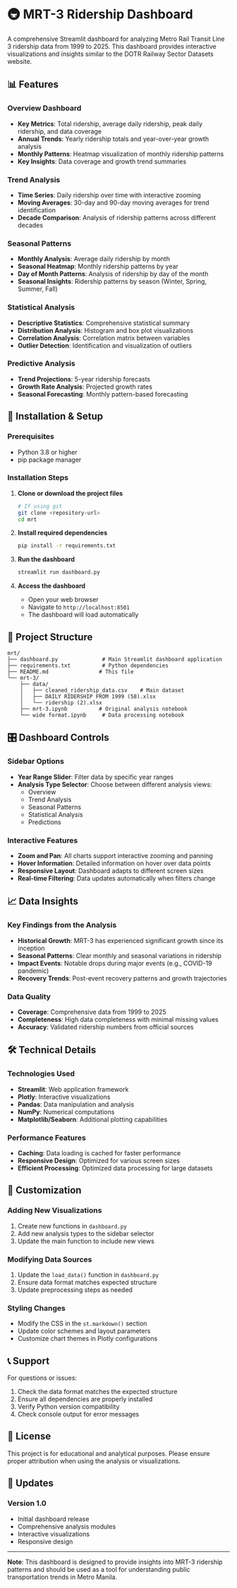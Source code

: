 # 🚇 MRT-3 Ridership Dashboard

A comprehensive Streamlit dashboard for analyzing Metro Rail Transit Line 3 ridership data from 1999 to 2025. This dashboard provides interactive visualizations and insights similar to the DOTR Railway Sector Datasets website.

## 📊 Features

### Overview Dashboard
- **Key Metrics**: Total ridership, average daily ridership, peak daily ridership, and data coverage
- **Annual Trends**: Yearly ridership totals and year-over-year growth analysis
- **Monthly Patterns**: Heatmap visualization of monthly ridership patterns
- **Key Insights**: Data coverage and growth trend summaries

### Trend Analysis
- **Time Series**: Daily ridership over time with interactive zooming
- **Moving Averages**: 30-day and 90-day moving averages for trend identification
- **Decade Comparison**: Analysis of ridership patterns across different decades

### Seasonal Patterns
- **Monthly Analysis**: Average daily ridership by month
- **Seasonal Heatmap**: Monthly ridership patterns by year
- **Day of Month Patterns**: Analysis of ridership by day of the month
- **Seasonal Insights**: Ridership patterns by season (Winter, Spring, Summer, Fall)

### Statistical Analysis
- **Descriptive Statistics**: Comprehensive statistical summary
- **Distribution Analysis**: Histogram and box plot visualizations
- **Correlation Analysis**: Correlation matrix between variables
- **Outlier Detection**: Identification and visualization of outliers

### Predictive Analysis
- **Trend Projections**: 5-year ridership forecasts
- **Growth Rate Analysis**: Projected growth rates
- **Seasonal Forecasting**: Monthly pattern-based forecasting

## 🚀 Installation & Setup

### Prerequisites
- Python 3.8 or higher
- pip package manager

### Installation Steps

1. **Clone or download the project files**
   ```bash
   # If using git
   git clone <repository-url>
   cd mrt
   ```

2. **Install required dependencies**
   ```bash
   pip install -r requirements.txt
   ```

3. **Run the dashboard**
   ```bash
   streamlit run dashboard.py
   ```

4. **Access the dashboard**
   - Open your web browser
   - Navigate to `http://localhost:8501`
   - The dashboard will load automatically

## 📁 Project Structure

```
mrt/
├── dashboard.py              # Main Streamlit dashboard application
├── requirements.txt          # Python dependencies
├── README.md                # This file
└── mrt-3/
    ├── data/
    │   ├── cleaned_ridership_data.csv    # Main dataset
    │   ├── DAILY RIDERSHIP FROM 1999 (58).xlsx
    │   └── ridership (2).xlsx
    ├── mrt-3.ipynb          # Original analysis notebook
    └── wide format.ipynb     # Data processing notebook
```

## 🎛️ Dashboard Controls

### Sidebar Options
- **Year Range Slider**: Filter data by specific year ranges
- **Analysis Type Selector**: Choose between different analysis views:
  - Overview
  - Trend Analysis
  - Seasonal Patterns
  - Statistical Analysis
  - Predictions

### Interactive Features
- **Zoom and Pan**: All charts support interactive zooming and panning
- **Hover Information**: Detailed information on hover over data points
- **Responsive Layout**: Dashboard adapts to different screen sizes
- **Real-time Filtering**: Data updates automatically when filters change

## 📈 Data Insights

### Key Findings from the Analysis
- **Historical Growth**: MRT-3 has experienced significant growth since its inception
- **Seasonal Patterns**: Clear monthly and seasonal variations in ridership
- **Impact Events**: Notable drops during major events (e.g., COVID-19 pandemic)
- **Recovery Trends**: Post-event recovery patterns and growth trajectories

### Data Quality
- **Coverage**: Comprehensive data from 1999 to 2025
- **Completeness**: High data completeness with minimal missing values
- **Accuracy**: Validated ridership numbers from official sources

## 🛠️ Technical Details

### Technologies Used
- **Streamlit**: Web application framework
- **Plotly**: Interactive visualizations
- **Pandas**: Data manipulation and analysis
- **NumPy**: Numerical computations
- **Matplotlib/Seaborn**: Additional plotting capabilities

### Performance Features
- **Caching**: Data loading is cached for faster performance
- **Responsive Design**: Optimized for various screen sizes
- **Efficient Processing**: Optimized data processing for large datasets

## 🔧 Customization

### Adding New Visualizations
1. Create new functions in `dashboard.py`
2. Add new analysis types to the sidebar selector
3. Update the main function to include new views

### Modifying Data Sources
1. Update the `load_data()` function in `dashboard.py`
2. Ensure data format matches expected structure
3. Update preprocessing steps as needed

### Styling Changes
- Modify the CSS in the `st.markdown()` section
- Update color schemes and layout parameters
- Customize chart themes in Plotly configurations

## 📞 Support

For questions or issues:
1. Check the data format matches the expected structure
2. Ensure all dependencies are properly installed
3. Verify Python version compatibility
4. Check console output for error messages

## 📄 License

This project is for educational and analytical purposes. Please ensure proper attribution when using the analysis or visualizations.

## 🔄 Updates

### Version 1.0
- Initial dashboard release
- Comprehensive analysis modules
- Interactive visualizations
- Responsive design

---

**Note**: This dashboard is designed to provide insights into MRT-3 ridership patterns and should be used as a tool for understanding public transportation trends in Metro Manila.
